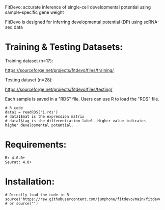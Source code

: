 
FitDevo: accurate inference of single-cell developmental potential using sample-specific gene weight

FitDevo is designed for inferring developmental potential (DP) using scRNA-seq data


# Training & Testing Datasets:

Training dataset (n=17):

https://sourceforge.net/projects/fitdevo/files/training/

Testing dataset (n=28):

https://sourceforge.net/projects/fitdevo/files/testing/


Each sample is saved in a "RDS" file. Users can use R to load the "RDS" file.
    
    # R code
    data1 = readRDS('1.rds')
    # data1$mat is the expression matrix
    # data1$tag is the differentiation label. Higher value indicates higher developmental potential.
    

# Requirements:

    R: 4.0.0+
    Seurat: 4.0+
    
    
# Installation:
    
    # Directly load the code in R
    source('https://raw.githubusercontent.com/jumphone/fitdevo/main/fitdevo.R') # or source('')
    
    
    

